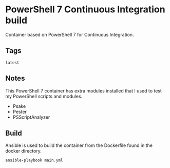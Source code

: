 # PowerShell 7 Continuous Integration build

Container based on PowerShell 7 for Continuous Integration.

## Tags

``` latest ```

## Notes

This PowerShell 7 container has extra modules installed that I used to test my PowerShell scripts and modules.

- Psake
- Pester
- PSScriptAnalyzer

## Build

Ansible is used to build the container from the Dockerfile found in the docker directory.

``` ansible-playbook main.yml ```
